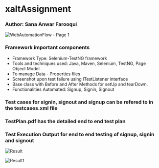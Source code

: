 # xaltAssignment

### Author: Sana Anwar Farooqui
   
  ![WebAutomationFlow - Page 1](https://github.com/user-attachments/assets/43fedcf1-272a-449f-a64e-6a7bc4c0405b)

### Framework important components
- Framework Type: Selenium-TestNG framework
 - Tools and techniques used: Java, Maven, Selenium, TestNG, Page Object Model
 - To manage Data - Properties files
 - Screenshot upon test failure using ITestListener interface
 - Base class with Before and After Methods for setUp and tearDown.
 -  Functionalities Automated: Signup, Signin, Signout
   
### Test cases for signin, signout and signup can be refered to in the testcases.xml file
### TestPlan.pdf has the detailed end to end test plan

### Test Execution Output for end to end testing of signup, signin and signout

![Result](https://github.com/user-attachments/assets/10404423-746e-4589-9ca5-3a7d533a43c9)

![Result1](https://github.com/user-attachments/assets/a6bffa7c-76b2-451c-84e2-a9fdf0af0772)





